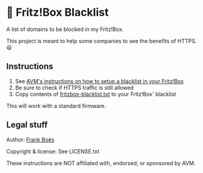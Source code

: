 :do_not_litter: Fritz!Box Blacklist
===================================

A list of domains to be blocked in my Fritz!Box.

This project is meant to help some companies to see the benefits of HTTPS. :smiley:

Instructions
------------

1. See [AVM's instructions on how to setup a blacklist in your Fritz!Box](http://avm.de/nc/service/fritzbox/fritzbox-7390/wissensdatenbank/publication/show/8_Internetnutzung-mit-Kindersicherung-einschraenken/)
2. Be sure to check if HTTPS traffic is still allowed
3. Copy contents of [fritzbox-blacklist.txt](https://raw.githubusercontent.com/fboes/fritzbox-blacklist/master/fritzbox-blacklist.txt) to your Fritz!Box' blacklist

This will work with a standard firmware.

Legal stuff
-----------

Author: [Frank Boës](http://3960.org)

Copyright & license: See LICENSE.txt

These instructions are NOT affiliated with, endorsed, or sponsored by AVM.
